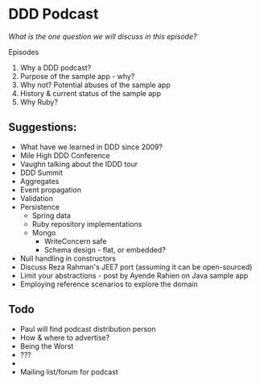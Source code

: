 DDD Podcast
===========

_What is the *one* question we will discuss in this episode?_

Episodes

1. Why a DDD podcast?
1. Purpose of the sample app - why?
1. Why not? Potential abuses of the sample app
1. History & current status of the sample app
1. Why Ruby?


## Suggestions:

* What have we learned in DDD since 2009?
* Mile High DDD Conference
* Vaughn talking about the IDDD tour
* DDD Summit
* Aggregates
* Event propagation
* Validation
* Persistence
  * Spring data
  * Ruby repository implementations
  * Mongo
    * WriteConcern safe
    * Schema design - flat, or embedded?
* Null handling in constructors
* Discuss Reza Rahman's JEE7 port (assuming it can be open-sourced)
* Limit your abstractions - post by Ayende Rahien on Java sample app
* Employing reference scenarios to explore the domain

## Todo

* Paul will find podcast distribution person
* How & where to advertise?
 * Being the Worst
 * ???
 * 
* Mailing list/forum for podcast

